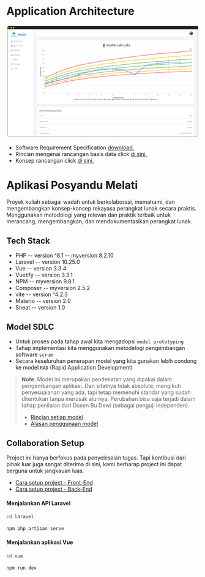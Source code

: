 # Application Architecture

![](/docs/Conclusion.png)

- Software Requirement Specification [download.](/docs/architecture/system/SRS.pdf)
- Rincian mengenai rancangan basis data click [di sini.](/docs/architecture/database/README.md)
- Konsep rancangan click [di sini.](/docs/architecture/Application-Architecture.png)

# Aplikasi Posyandu Melati

Proyek kuliah sebagai wadah untuk berkolaborasi, memahami, dan mengembangkan konsep-konsep rekayasa perangkat lunak secara praktis. Menggunakan metodologi yang relevan dan praktik terbaik untuk merancang, mengembangkan, dan mendokumentasikan perangkat lunak.

## Tech Stack

- PHP -- version ^8.1 -- myversion 8.2.10
- Laravel -- version 10.25.0
- Vue -- version 3.3.4
- Vuetify -- version 3.3.1
- NPM -- myversion 9.8.1
- Composer -- myversion 2.5.2
- vite -- version ^4.2.3
- Materio -- version 2.0
- Sneat -- version 1.0

## Model SDLC

- Untuk proses pada tahap awal kita mengadopsi `model prototyping`
- Tahap implementasi kita menggunakan metodelogi pengembangan software `scrum`
- Secara keseluruhan penerapan model yang kita gunakan lebih condong ke model `RAD` (Rapid Application Development)

> **Note**: Model ini merupakan pendekatan yang dipakai dalam pengembangan aplikasi. Dan sifatnya tidak absolute, mengikuti penyesuaianan yang ada, tapi tetap memenuhi standar yang sudah ditentukan tanpa merusak alurnya. Perubahan bisa saja terjadi dalam tahap penilaian dari Dosen Bu Dewi (sebagai penguji independen).
>
> - [Rincian setiap model](/docs/SDLC/rincian.md)
> - [Alasan penggunaan model](/docs/SDLC/alasan.md)

## Collaboration Setup

Project ini hanya berfokus pada penyelesaian tugas. Tapi kontibusi dari pihak luar juga sangat diterima di sini, kami berharap project ini dapat berguna untuk jangkauan luas.

- [Cara setup project - Front-End](/docs/collaboration/project_setup_frontend.md)
- [Cara setup project - Back-End](/docs/collaboration/project_setup_backend.md)

#### Menjalankan API Laravel

```sh
cd laravel
```

```sh
npm php artisan serve
```

#### Menjalankan aplikasi Vue

```sh
cd vue
```

```sh
npm run dev
```
